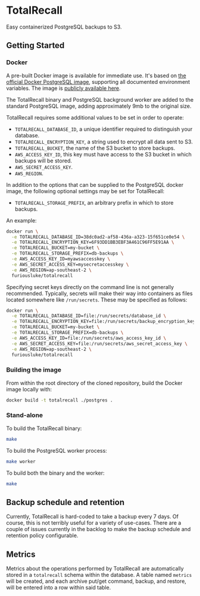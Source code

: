 # TotalRecall

Easy containerized PostgreSQL backups to S3.

## Getting Started

### Docker

A pre-built Docker image is available for immediate use. It's based on [the
official Docker PostgreSQL image](https://hub.docker.com/_/postgres), supporting
all documented environment variables. The image is [publicly available
here](https://hub.docker.com/repository/docker/furiousluke/totalrecall).

The TotalRecall binary and PostgreSQL background worker are added to the
standard PostgreSQL image, adding approximately 9mb to the original size.

TotalRecall requires some additional values to be set in order to operate:

 * `TOTALRECALL_DATABASE_ID`, a unique identifier required to distinguish your
   database.
 * `TOTALRECALL_ENCRYPTION_KEY`, a string used to encrypt all data sent to S3.
 * `TOTALRECALL_BUCKET`, the name of the S3 bucket to store backups.
 * `AWS_ACCESS_KEY_ID`, this key must have access to the S3 bucket in which
   backups will be stored.
 * `AWS_SECRET_ACCESS_KEY`.
 * `AWS_REGION`.

In addition to the options that can be supplied to the PostgreSQL docker image,
the following optional settings may be set for TotalRecall:

 * `TOTALRECALL_STORAGE_PREFIX`, an arbitrary prefix in which to store backups.
 
An example:
 
```bash
docker run \
  -e TOTALRECALL_DATABASE_ID=38dc0ad2-af58-436a-a323-15f651ce0e54 \
  -e TOTALRECALL_ENCRYPTION_KEY=6F93DD1BB3EBF3A461C96FF5E91AA \
  -e TOTALRECALL_BUCKET=my-bucket \
  -e TOTALRECALL_STORAGE_PREFIX=db-backups \
  -e AWS_ACCESS_KEY_ID=myawsaccesskey \
  -e AWS_SECRET_ACCESS_KEY=mysecretaccesskey \
  -e AWS_REGION=ap-southeast-2 \
  furiousluke/totalrecall
```

Specifying secret keys directly on the command line is not generally
recommended. Typically, secrets will make their way into containers as files
located somewhere like `/run/secrets`. These may be specified as follows:

```bash
docker run \
  -e TOTALRECALL_DATABASE_ID=file:/run/secrets/database_id \
  -e TOTALRECALL_ENCRYPTION_KEY=file:/run/secrets/backup_encryption_key \
  -e TOTALRECALL_BUCKET=my-bucket \
  -e TOTALRECALL_STORAGE_PREFIX=db-backups \
  -e AWS_ACCESS_KEY_ID=file:/run/secrets/aws_access_key_id \
  -e AWS_SECRET_ACCESS_KEY=file:/run/secrets/aws_secret_access_key \
  -e AWS_REGION=ap-southeast-2 \
  furiousluke/totalrecall
```

### Building the image

From within the root directory of the cloned repository, build the Docker image
locally with:

```bash
docker build -t totalrecall ./postgres .
```

### Stand-alone

To build the TotalRecall binary:

```bash
make
```

To build the PostgreSQL worker process:

```bash
make worker
```

To build both the binary and the worker:

```bash
make
```

## Backup schedule and retention

Currently, TotalRecall is hard-coded to take a backup every 7 days. Of course,
this is not terribly useful for a variety of use-cases. There are a couple of
issues currently in the backlog to make the backup schedule and retention policy
configurable.

## Metrics

Metrics about the operations performed by TotalRecall are automatically stored
in a `totalrecall` schema within the database. A table named `metrics` will be
created, and each archive put/get command, backup, and restore, will be entered
into a row within said table.
